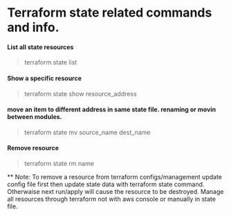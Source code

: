 # Terraform state related commands and info.

#### List all state resources
> terraform state list

#### Show a specific resource
> terraform state show resource_address

#### move an item to different address in same state file. renaming or movin between modules.
> terraform state mv source_name dest_name

#### Remove resource
> terraform state rm name


** Note: To remove a resource from terraform configs/management update config file first then update state data with terraform state command. 
Otherwaise next run/apply will cause the resource to be destroyed. Manage all resources through terraform not with aws console or manually in state file.
